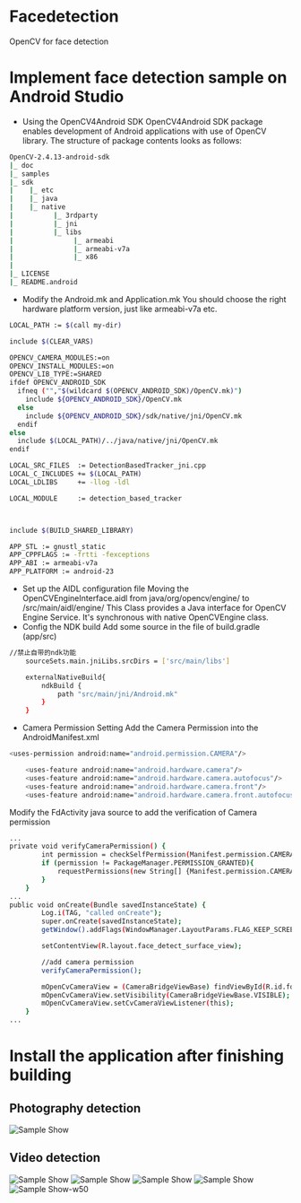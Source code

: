 # Facedetection
OpenCV for face detection

# Implement face detection sample on Android Studio
- Using the OpenCV4Android SDK
OpenCV4Android SDK package enables development of Android applications with use of OpenCV library.
The structure of package contents looks as follows:
```sh
OpenCV-2.4.13-android-sdk
|_ doc
|_ samples
|_ sdk
|    |_ etc
|    |_ java
|    |_ native
|          |_ 3rdparty
|          |_ jni
|          |_ libs
|               |_ armeabi
|               |_ armeabi-v7a
|               |_ x86
|
|_ LICENSE
|_ README.android
``` 
- Modify the Android.mk and Application.mk
You should choose the right hardware platform version, just like armeabi-v7a etc.
```sh
LOCAL_PATH := $(call my-dir)

include $(CLEAR_VARS)

OPENCV_CAMERA_MODULES:=on
OPENCV_INSTALL_MODULES:=on
OPENCV_LIB_TYPE:=SHARED
ifdef OPENCV_ANDROID_SDK
  ifneq ("","$(wildcard $(OPENCV_ANDROID_SDK)/OpenCV.mk)")
    include ${OPENCV_ANDROID_SDK}/OpenCV.mk
  else
    include ${OPENCV_ANDROID_SDK}/sdk/native/jni/OpenCV.mk
  endif
else
  include $(LOCAL_PATH)/../java/native/jni/OpenCV.mk
endif

LOCAL_SRC_FILES  := DetectionBasedTracker_jni.cpp
LOCAL_C_INCLUDES += $(LOCAL_PATH)
LOCAL_LDLIBS     += -llog -ldl

LOCAL_MODULE     := detection_based_tracker



include $(BUILD_SHARED_LIBRARY)
``` 
```sh
APP_STL := gnustl_static
APP_CPPFLAGS := -frtti -fexceptions
APP_ABI := armeabi-v7a
APP_PLATFORM := android-23
```
- Set up the AIDL configuration file
Moving the OpenCVEngineInterface.aidl from java/org/opencv/engine/ to /src/main/aidl/engine/
This Class provides a Java interface for OpenCV Engine Service. It's synchronous with native OpenCVEngine class.
- Config the NDK build
Add some source in the file of build.gradle (app/src)
```sh
//禁止自带的ndk功能
    sourceSets.main.jniLibs.srcDirs = ['src/main/libs']

    externalNativeBuild{
        ndkBuild {
            path "src/main/jni/Android.mk"
        }
    }
```
- Camera Permission Setting
Add the Camera Permission into the AndroidManifest.xml
```sh
<uses-permission android:name="android.permission.CAMERA"/>

    <uses-feature android:name="android.hardware.camera"/>
    <uses-feature android:name="android.hardware.camera.autofocus"/>
    <uses-feature android:name="android.hardware.camera.front"/>
    <uses-feature android:name="android.hardware.camera.front.autofocus"/>
```
Modify the FdActivity java source to add the verification of Camera permission
```sh
...
private void verifyCameraPermission() {
        int permission = checkSelfPermission(Manifest.permission.CAMERA);
        if (permission != PackageManager.PERMISSION_GRANTED){
            requestPermissions(new String[] {Manifest.permission.CAMERA}, 1);
        }
    }
...
public void onCreate(Bundle savedInstanceState) {
        Log.i(TAG, "called onCreate");
        super.onCreate(savedInstanceState);
        getWindow().addFlags(WindowManager.LayoutParams.FLAG_KEEP_SCREEN_ON);

        setContentView(R.layout.face_detect_surface_view);

        //add camera permission
        verifyCameraPermission();

        mOpenCvCameraView = (CameraBridgeViewBase) findViewById(R.id.fd_activity_surface_view);
        mOpenCvCameraView.setVisibility(CameraBridgeViewBase.VISIBLE);
        mOpenCvCameraView.setCvCameraViewListener(this);
    }
...
```
# Install the application after finishing building
## Photography detection
![Sample Show](http://img.blog.csdn.net/20170406161027197?watermark/2/text/aHR0cDovL2Jsb2cuY3Nkbi5uZXQvaGVsaTAwNw==/font/5a6L5L2T/fontsize/400/fill/I0JBQkFCMA==/dissolve/70/gravity/Center)

## Video detection
![Sample Show](http://img.blog.csdn.net/20170407094712307?watermark/2/text/aHR0cDovL2Jsb2cuY3Nkbi5uZXQvaGVsaTAwNw==/font/5a6L5L2T/fontsize/400/fill/I0JBQkFCMA==/dissolve/70/gravity/Center)
![Sample Show](http://img.blog.csdn.net/20170407094726026?watermark/2/text/aHR0cDovL2Jsb2cuY3Nkbi5uZXQvaGVsaTAwNw==/font/5a6L5L2T/fontsize/400/fill/I0JBQkFCMA==/dissolve/70/gravity/Center)
![Sample Show](http://img.blog.csdn.net/20170407094734823?watermark/2/text/aHR0cDovL2Jsb2cuY3Nkbi5uZXQvaGVsaTAwNw==/font/5a6L5L2T/fontsize/400/fill/I0JBQkFCMA==/dissolve/70/gravity/Center)
![Sample Show](http://img.blog.csdn.net/20170407094740620?watermark/2/text/aHR0cDovL2Jsb2cuY3Nkbi5uZXQvaGVsaTAwNw==/font/5a6L5L2T/fontsize/400/fill/I0JBQkFCMA==/dissolve/70/gravity/Center)
![Sample Show-w50](http://img.blog.csdn.net/20170407094626712?watermark/2/text/aHR0cDovL2Jsb2cuY3Nkbi5uZXQvaGVsaTAwNw==/font/5a6L5L2T/fontsize/400/fill/I0JBQkFCMA==/dissolve/70/gravity/Center)
